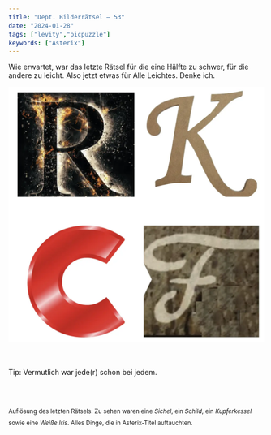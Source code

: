 ```yaml
---
title: "Dept. Bilderrätsel – 53"
date: "2024-01-28"
tags: ["levity","picpuzzle"]
keywords: ["Asterix"]
---
```

Wie erwartet, war das letzte Rätsel für die eine Hälfte zu schwer, für die andere zu leicht. Also jetzt etwas für Alle Leichtes. Denke ich.
<br/>

<img  src="/assets/img/picpuzzle53.webp" alt="Bilderrätsel53">

<br/>
<br/>
<br/>

Tip: Vermutlich war jede(r) schon bei jedem.

<br/>
<br/>

<sup>Auflösung des letzten Rätsels: Zu sehen waren eine <i>Sichel</i>, ein <i>Schild</i>, ein <i>Kupferkessel</i> sowie eine <i>Weiße Iris</i>. Alles Dinge, die in Asterix-Titel auftauchten.
<sup>